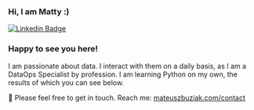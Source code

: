 ### Hi, I am Matty :)

[![Linkedin Badge](https://img.shields.io/badge/-LinkedIn-0e76a8?style=flat-square&logo=Linkedin&logoColor=white)](https://www.linkedin.com/in/mateusz-buziak/)

### Happy to see you here!

I am passionate about data. I interact with them on a daily basis, as I am a DataOps Specialist by profession. I am learning Python on my own, the results of which you can see below. 

📩 Please feel free to get in touch. Reach me: [mateuszbuziak.com/contact](https://mateuszbuziak.com/contact)